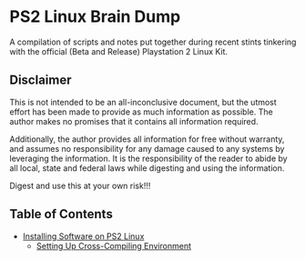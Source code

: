 # PS2 Linux Brain Dump

A compilation of scripts and notes put together during recent stints tinkering with the official (Beta and Release) Playstation 2 Linux Kit.

## Disclaimer

This is not intended to be an all-inconclusive document, but the utmost effort has been made to provide as much information as possible. The author makes no promises that it contains all information required.

Additionally, the author provides all information for free without warranty, and assumes no responsibility for any damage caused to any systems by leveraging the information. It is the responsibility of the reader to abide by all local, state and federal laws while digesting and using the information.

Digest and use this at your own risk!!!

## Table of Contents

* [Installing Software on PS2 Linux](Software&#32;Installation)
  * [Setting Up Cross-Compiling Environment](Software&#32;Installation/Toolchain)


